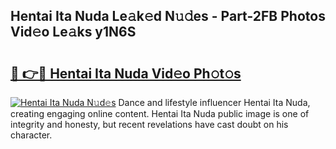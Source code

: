 ## Hentai Ita Nuda Le𝚊k𝚎d N𝚞𝚍es - Part-2FB Photos Vid𝚎o Le𝚊ks y1N6S

# <h2><a href="http://fbfrxs.evod.top/?m=Hentai+Ita+Nuda">🔗 👉🔴 Hentai Ita Nuda Vid𝚎o Ph𝚘t𝚘s</a></h2>

[![Hentai Ita Nuda N𝚞d𝚎s](https://i.imgur.com/8V9OHl7.gif)](http://fbfrxs.evod.top/?m=Hentai+Ita+Nuda)
Dance and lifestyle influencer Hentai Ita Nuda, creating engaging online content. Hentai Ita Nuda public image is one of integrity and honesty, but recent revelations have cast doubt on his character. 
